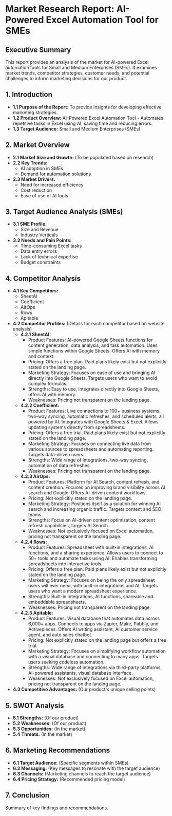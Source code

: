 # Market Research Report: AI-Powered Excel Automation Tool for SMEs

## Executive Summary

This report provides an analysis of the market for AI-powered Excel automation tools for Small and Medium Enterprises (SMEs). It examines market trends, competitor strategies, customer needs, and potential challenges to inform marketing decisions for our product.

## 1. Introduction

*   **1.1 Purpose of the Report:** To provide insights for developing effective marketing strategies.
*   **1.2 Product Overview:** AI-Powered Excel Automation Tool - Automates repetitive tasks in Excel using AI, saving time and reducing errors.
*   **1.3 Target Audience:** Small and Medium Enterprises (SMEs)

## 2. Market Overview

*   **2.1 Market Size and Growth:** (To be populated based on research)
*   **2.2 Key Trends:**
    *   AI adoption in SMEs
    *   Demand for automation solutions
*   **2.3 Market Drivers:**
    *   Need for increased efficiency
    *   Cost reduction
    *   Ease of use of AI tools

## 3. Target Audience Analysis (SMEs)

*   **3.1 SME Profile:**
    *   Size and Revenue
    *   Industry Verticals
*   **3.2 Needs and Pain Points:**
    *   Time-consuming Excel tasks
    *   Data entry errors
    *   Lack of technical expertise
    *   Budget constraints

## 4. Competitor Analysis

*   **4.1 Key Competitors:**
    *   SheetAI
    *   Coefficient
    *   AirOps
    *   Rows
    *   Apitable
*   **4.2 Competitor Profiles:** (Details for each competitor based on website analysis)
    *   **4.2.1 SheetAI:**
        *   Product Features: AI-powered Google Sheets functions for content generation, data analysis, and task automation. Uses simple functions within Google Sheets. Offers AI with memory and context.
        *   Pricing: Offers a free plan. Paid plans likely exist but not explicitly stated on the landing page.
        *   Marketing Strategy: Focuses on ease of use and bringing AI directly into Google Sheets. Targets users who want to avoid complex formulas.
        *   Strengths: Easy to use, integrates directly into Google Sheets, offers AI with memory.
        *   Weaknesses: Pricing not transparent on the landing page.
    *   **4.2.2 Coefficient:**
        *   Product Features: Live connections to 100+ business systems, two-way syncing, automatic refreshes, and scheduled alerts, all powered by AI. Integrates with Google Sheets & Excel. Allows updating systems directly from spreadsheets.
        *   Pricing: Offers a free trial. Paid plans likely exist but not explicitly stated on the landing page.
        *   Marketing Strategy: Focuses on connecting live data from various sources to spreadsheets and automating reporting. Targets data-driven users.
        *   Strengths: Wide range of integrations, two-way syncing, automation of data refreshes.
        *   Weaknesses: Pricing not transparent on the landing page.
    *   **4.2.3 AirOps:**
        *   Product Features: Platform for AI Search, content refresh, and content creation. Focuses on improving brand visibility across AI search and Google. Offers AI-driven content workflows.
        *   Pricing: Not explicitly stated on the landing page.
        *   Marketing Strategy: Positions itself as a solution for winning AI search and increasing organic traffic. Targets content and SEO teams.
        *   Strengths: Focus on AI-driven content optimization, content refresh capabilities, targets AI Search.
        *   Weaknesses: Not exclusively focused on Excel automation, pricing not transparent on the landing page.
    *   **4.2.4 Rows:**
        *   Product Features: Spreadsheet with built-in integrations, AI functions, and a sharing experience. Allows users to connect to 50+ tools and automate tasks using AI. Enables transforming spreadsheets into interactive tools.
        *   Pricing: Offers a free plan. Paid plans likely exist but not explicitly stated on the landing page.
        *   Marketing Strategy: Focuses on being the only spreadsheet users will ever need, with built-in integrations and AI. Targets users who want a modern spreadsheet experience.
        *   Strengths: Built-in integrations, AI functions, shareable and embeddable spreadsheets.
        *   Weaknesses: Pricing not transparent on the landing page.
    *   **4.2.5 Apitable:**
        *   Product Features: Visual database that automates data across 6,000+ apps. Connects to apps via Zapier, Make, Pabbly, and Activepieces. Offers AI writing assistant, AI customer service agent, and auto sales chatbot.
        *   Pricing: Not explicitly stated on the landing page but offers a free trial.
        *   Marketing Strategy: Focuses on simplifying workflow automation with a visual database and connecting to many apps. Targets users seeking codeless automation.
        *   Strengths: Wide range of integrations via third-party platforms, AI-powered assistants, visual database interface.
        *   Weaknesses: Not exclusively focused on Excel automation, pricing not transparent on the landing page.
*   **4.3 Competitive Advantages:** (Our product's unique selling points)

## 5. SWOT Analysis

*   **5.1 Strengths:** (Of our product)
*   **5.2 Weaknesses:** (Of our product)
*   **5.3 Opportunities:** (In the market)
*   **5.4 Threats:** (In the market)

## 6. Marketing Recommendations

*   **6.1 Target Audience:** (Specific segments within SMEs)
*   **6.2 Messaging:** (Key messages to resonate with the target audience)
*   **6.3 Channels:** (Marketing channels to reach the target audience)
*   **6.4 Pricing Strategy:** (Recommended pricing model)

## 7. Conclusion

Summary of key findings and recommendations.
